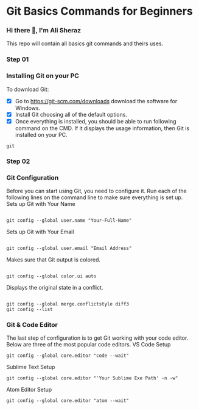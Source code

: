 # Git Basics Commands for Beginners

### Hi there 👋, I'm Ali Sheraz

This repo will contain all basics git commands and theirs uses.

### Step 01

### Installing Git on your PC

To download Git:

- [x] Go to https://git-scm.com/downloads download the software for Windows.
- [x] Install Git choosing all of the default options.
- [x] Once everything is installed, you should be able to run following command on the CMD. If it displays the usage information, then Git is installed on your PC.
<pre><code>git</code></pre>

### Step 02

### Git Configuration

Before you can start using Git, you need to configure it. Run each of the following lines on the command line to make sure everything is set up.  
Sets up Git with Your Name

<pre><code>
git config --global user.name "Your-Full-Name"</code></pre>

Sets up Git with Your Email

<pre><code>
git config --global user.email "Email Address"
</code></pre>

Makes sure that Git output is colored.

<pre><code>
git config --global color.ui auto
</code></pre>

Displays the original state in a conflict.

<pre><code>
git config --global merge.conflictstyle diff3
git config --list
</code></pre>

### Git & Code Editor

The last step of configuration is to get Git working with your code editor. Below are three of the most popular code editors.
VS Code Setup

<pre><code>git config --global core.editor "code --wait"</code></pre>

Sublime Text Setup

<pre><code>git config --global core.editor "'Your Sublime Exe Path' -n -w"</code></pre>

Atom Editor Setup

<pre><code>git config --global core.editor "atom --wait"</code></pre>
